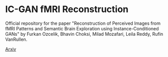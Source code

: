 # IC-GAN fMRI Reconstruction
Official repository for the paper "Reconstruction of Perceived Images from fMRI Patterns and Semantic Brain Exploration using Instance-Conditioned GANs" by Furkan Ozcelik, Bhavin Choksi, Milad Mozafari, Leila Reddy, Rufin VanRullen.

[Arxiv](https://arxiv.org/abs/2202.12692)
